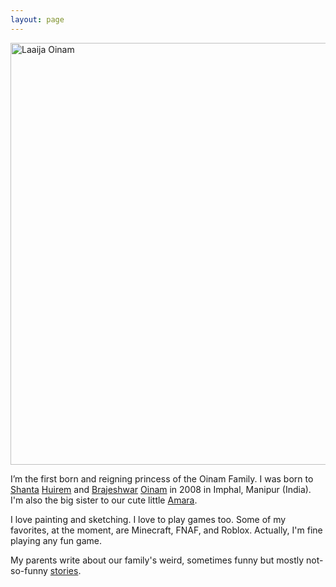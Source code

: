 ```yaml
---
layout: page
---
```


<img class="large" width="1200" height="675" src="https://cdn.oinam.com/img/oinam/laaija-year-0-2008.webp" alt="Laaija Oinam" loading="lazy">

I’m the first born and reigning princess of the Oinam Family. I was born to [Shanta](https://oinam.mom) [Huirem](https://huirem.com) and [Brajeshwar](https://brajeshwar.com) [Oinam](https://oinam.com) in 2008 in Imphal, Manipur (India). I'm also the big sister to our cute little [Amara](https://amara.oinam.com/).

I love painting and sketching. I love to play games too. Some of my favorites, at the moment, are Minecraft, FNAF, and Roblox. Actually, I'm fine playing any fun game.

My parents write about our family's weird, sometimes funny but mostly not-so-funny [stories](https://story.oinam.com).